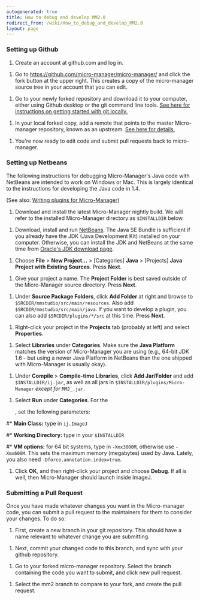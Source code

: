 ```yaml
---
autogenerated: true
title: How to debug and develop MM2.0
redirect_from: /wiki/How_to_debug_and_develop_MM2.0
layout: page
---
```


### Setting up Github

1.  Create an account at github.com and log in.

<!-- -->

1.  Go to <https://github.com/micro-manager/micro-manager/> and click
    the fork button at the upper right. This creates a copy of the
    micro-manager source tree in your account that you can edit.

<!-- -->

1.  Go to your newly forked repository and download it to your computer,
    either using Github desktop or the git command line tools. [See here
    for instructions on getting started with git
    locally.](https://help.github.com/articles/set-up-git/)

<!-- -->

1.  In your local forked copy, add a remote that points to the master
    Micro-manager repository, known as an upstream. [See here for
    details.](https://help.github.com/articles/configuring-a-remote-for-a-fork/)

<!-- -->

1.  You're now ready to edit code and submit pull requests back to
    micro-manager.

### Setting up Netbeans

The following instructions for debugging Micro-Manager's Java code with
NetBeans are intended to work on Windows or Mac. This is largely
identical to the instructions for developing the Java code in 1.4.

(See also: [Writing plugins for
Micro-Manager](Writing_plugins_for_Micro-Manager "wikilink"))

1.  Download and install the latest Micro-Manager nightly build. We will
    refer to the installed Micro-Manager directory as `$INSTALLDIR`
    below.

<!-- -->

1.  Download, install and run [NetBeans](http://netbeans.org). The Java
    SE Bundle is sufficient if you already have the JDK (Java
    Development Kit) installed on your computer. Otherwise, you can
    install the JDK and NetBeans at the same time from [Oracle's JDK
    download
    page](http://www.oracle.com/technetwork/java/javase/downloads/).

<!-- -->

1.  Choose **File** &gt; **New Project...** &gt; \[Categories\]
    **Java** &gt; \[Projects\] **Java Project with Existing Sources**.
    Press **Next**.

<!-- -->

1.  Give your project a name. The **Project Folder** is best saved
    outside of the Micro-Manager source directory. Press **Next**.

<!-- -->

1.  Under **Source Package Folders**, click **Add Folder** at right and
    browse to `$SRCDIR/mmstudio/src/main/resources`. Also add
    `$SRCDIR/mmstudio/src/main/java`. If you want to develop a plugin,
    you can also add `$SRCDIR/plugins/*/src` at this time. Press
    **Next**.

<!-- -->

1.  Right-click your project in the **Projects** tab (probably at left)
    and select **Properties**.

<!-- -->

1.  Select **Libraries** under **Categories**. Make sure the **Java
    Platform** matches the version of Micro-Manager you are using (e.g.,
    64-bit JDK 1.6 - but using a newer Java Platform in NetBeans than
    the one shipped with Micro-Manager is usually okay).

<!-- -->

1.  Under **Compile** &gt; **Compile-time Libraries**, click **Add
    Jar/Folder** and add `$INSTALLDIR/ij.jar`, as well as all jars in
    `$INSTALLDIR/plugins/Micro-Manager` *except for* `MMJ_.jar`.

<!-- -->

1.  Select **Run** under **Categories**. For the
    <default config>

    , set the following parameters:

\#\* **Main Class:** type in `ij.ImageJ`

\#\* **Working Directory:** type in your `$INSTALLDIR`

\#\* **VM options:** for 64 bit systems, type in `-Xmx3000M`, otherwise
use `-Xmx600M`. This sets the maximum memory (megabytes) used by Java.
Lately, you also need `-Dforce.annotation.index=true`.

1.  Click **OK**, and then right-click your project and choose
    **Debug**. If all is well, then Micro-Manager should launch inside
    ImageJ.

### Submitting a Pull Request

Once you have made whatever changes you want in the Micro-manager code,
you can submit a pull request to the maintainers for them to consider
your changes. To do so:

1.  First, create a new branch in your git repository. This should have
    a name relevant to whatever change you are submitting.

<!-- -->

1.  Next, commit your changed code to this branch, and sync with your
    github repository.

<!-- -->

1.  Go to your forked micro-manager repository. Select the branch
    containing the code you want to submit, and click new pull request.

<!-- -->

1.  Select the mm2 branch to compare to your fork, and create the pull
    request.
